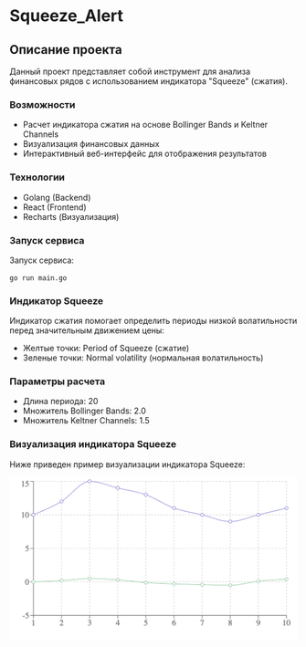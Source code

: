 # Squeeze_Alert

## Описание проекта

Данный проект представляет собой инструмент для анализа финансовых рядов с использованием индикатора "Squeeze" (сжатия).

### Возможности

- Расчет индикатора сжатия на основе Bollinger Bands и Keltner Channels
- Визуализация финансовых данных
- Интерактивный веб-интерфейс для отображения результатов

### Технологии

- Golang (Backend)
- React (Frontend)
- Recharts (Визуализация)

### Запуск сервиса

Запуск сервиса:
   ```
   go run main.go
   ```

### Индикатор Squeeze

Индикатор сжатия помогает определить периоды низкой волатильности перед значительным движением цены:
- Желтые точки: Period of Squeeze (сжатие)
- Зеленые точки: Normal volatility (нормальная волатильность)

### Параметры расчета

- Длина периода: 20
- Множитель Bollinger Bands: 2.0
- Множитель Keltner Channels: 1.5

### Визуализация индикатора Squeeze

Ниже приведен пример визуализации индикатора Squeeze:

![Индикатор Squeeze](img/image.png)